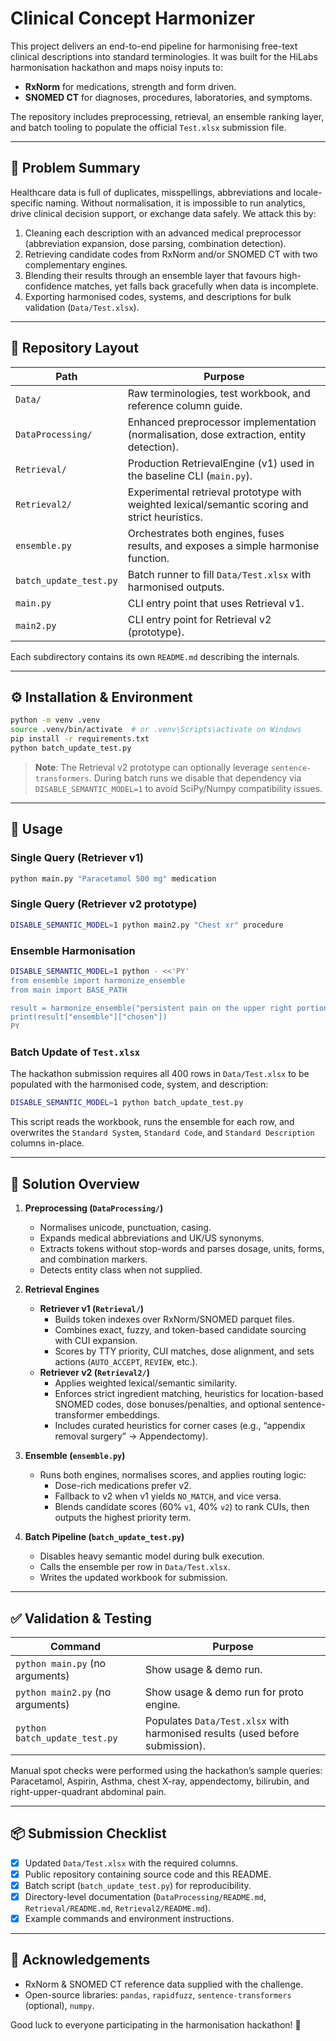 # Clinical Concept Harmonizer

This project delivers an end-to-end pipeline for harmonising free-text clinical descriptions into standard terminologies. It was built for the HiLabs harmonisation hackathon and maps noisy inputs to:

- **RxNorm** for medications, strength and form driven.
- **SNOMED CT** for diagnoses, procedures, laboratories, and symptoms.

The repository includes preprocessing, retrieval, an ensemble ranking layer, and batch tooling to populate the official `Test.xlsx` submission file.

---

## 📌 Problem Summary

Healthcare data is full of duplicates, misspellings, abbreviations and locale-specific naming. Without normalisation, it is impossible to run analytics, drive clinical decision support, or exchange data safely. We attack this by:

1. Cleaning each description with an advanced medical preprocessor (abbreviation expansion, dose parsing, combination detection).
2. Retrieving candidate codes from RxNorm and/or SNOMED CT with two complementary engines.
3. Blending their results through an ensemble layer that favours high-confidence matches, yet falls back gracefully when data is incomplete.
4. Exporting harmonised codes, systems, and descriptions for bulk validation (`Data/Test.xlsx`).

---

## 🧱 Repository Layout

| Path | Purpose |
|------|---------|
| `Data/` | Raw terminologies, test workbook, and reference column guide. |
| `DataProcessing/` | Enhanced preprocessor implementation (normalisation, dose extraction, entity detection). |
| `Retrieval/` | Production RetrievalEngine (v1) used in the baseline CLI (`main.py`). |
| `Retrieval2/` | Experimental retrieval prototype with weighted lexical/semantic scoring and strict heuristics. |
| `ensemble.py` | Orchestrates both engines, fuses results, and exposes a simple harmonise function. |
| `batch_update_test.py` | Batch runner to fill `Data/Test.xlsx` with harmonised outputs. |
| `main.py` | CLI entry point that uses Retrieval v1. |
| `main2.py` | CLI entry point for Retrieval v2 (prototype). |

Each subdirectory contains its own `README.md` describing the internals.

---

## ⚙️ Installation & Environment

```bash
python -m venv .venv
source .venv/bin/activate  # or .venv\Scripts\activate on Windows
pip install -r requirements.txt
python batch_update_test.py
```

> **Note**: The Retrieval v2 prototype can optionally leverage `sentence-transformers`. During batch runs we disable that dependency via `DISABLE_SEMANTIC_MODEL=1` to avoid SciPy/Numpy compatibility issues.

---

## 🚀 Usage

### Single Query (Retriever v1)

```bash
python main.py "Paracetamol 500 mg" medication
```

### Single Query (Retriever v2 prototype)

```bash
DISABLE_SEMANTIC_MODEL=1 python main2.py "Chest xr" procedure
```

### Ensemble Harmonisation

```bash
DISABLE_SEMANTIC_MODEL=1 python - <<'PY'
from ensemble import harmonize_ensemble
from main import BASE_PATH

result = harmonize_ensemble("persistent pain on the upper right portion of your abdomen", "diagnosis", BASE_PATH)
print(result["ensemble"]["chosen"])
PY
```

### Batch Update of `Test.xlsx`

The hackathon submission requires all 400 rows in `Data/Test.xlsx` to be populated with the harmonised code, system, and description:

```bash
DISABLE_SEMANTIC_MODEL=1 python batch_update_test.py
```

This script reads the workbook, runs the ensemble for each row, and overwrites the `Standard System`, `Standard Code`, and `Standard Description` columns in-place.

---

## 🧠 Solution Overview

1. **Preprocessing (`DataProcessing/`)**
   - Normalises unicode, punctuation, casing.
   - Expands medical abbreviations and UK/US synonyms.
   - Extracts tokens without stop-words and parses dosage, units, forms, and combination markers.
   - Detects entity class when not supplied.

2. **Retrieval Engines**
   - **Retriever v1 (`Retrieval/`)**
     - Builds token indexes over RxNorm/SNOMED parquet files.
     - Combines exact, fuzzy, and token-based candidate sourcing with CUI expansion.
     - Scores by TTY priority, CUI matches, dose alignment, and sets actions (`AUTO_ACCEPT`, `REVIEW`, etc.).
   - **Retriever v2 (`Retrieval2/`)**
     - Applies weighted lexical/semantic similarity.
     - Enforces strict ingredient matching, heuristics for location-based SNOMED codes, dose bonuses/penalties, and optional sentence-transformer embeddings.
     - Includes curated heuristics for corner cases (e.g., “appendix removal surgery” → Appendectomy).

3. **Ensemble (`ensemble.py`)**
   - Runs both engines, normalises scores, and applies routing logic:
     - Dose-rich medications prefer v2.
     - Fallback to v2 when v1 yields `NO_MATCH`, and vice versa.
     - Blends candidate scores (60% `v1`, 40% `v2`) to rank CUIs, then outputs the highest priority term.

4. **Batch Pipeline (`batch_update_test.py`)**
   - Disables heavy semantic model during bulk execution.
   - Calls the ensemble per row in `Data/Test.xlsx`.
   - Writes the updated workbook for submission.

---

## ✅ Validation & Testing

| Command | Purpose |
|---------|---------|
| `python main.py` (no arguments) | Show usage & demo run. |
| `python main2.py` (no arguments) | Show usage & demo run for proto engine. |
| `python batch_update_test.py` | Populates `Data/Test.xlsx` with harmonised results (used before submission). |

Manual spot checks were performed using the hackathon’s sample queries: Paracetamol, Aspirin, Asthma, chest X-ray, appendectomy, bilirubin, and right-upper-quadrant abdominal pain.

---

## 📦 Submission Checklist

- [x] Updated `Data/Test.xlsx` with the required columns.
- [x] Public repository containing source code and this README.
- [x] Batch script (`batch_update_test.py`) for reproducibility.
- [x] Directory-level documentation (`DataProcessing/README.md`, `Retrieval/README.md`, `Retrieval2/README.md`).
- [x] Example commands and environment instructions.

---

## 🤝 Acknowledgements

- RxNorm & SNOMED CT reference data supplied with the challenge.
- Open-source libraries: `pandas`, `rapidfuzz`, `sentence-transformers` (optional), `numpy`.

Good luck to everyone participating in the harmonisation hackathon! 🎯

